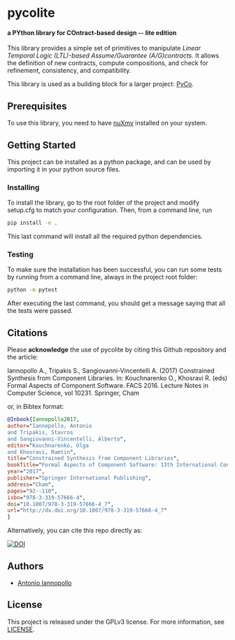 pycolite
====
#### a PYthon library for COntract-based design -- lite edition


This library provides a simple set of primitives to manipulate
*Linear Temporal Logic (LTL)-based Assume/Guarantee (A/G)contracts*.
It allows the definition of new contracts, compute compositions, and check for refinement, consistency,
and compatibility.

This library is used as a building block for a larger project:
[PyCo](https://github.com/ianno/pyco).

## Prerequisites
To use this library, you need to have [nuXmv](https://nuxmv.fbk.eu/) installed on your system.

## Getting Started
This project can be installed as a python package,
and can be used by importing it in your python source files.

### Installing
To install the library, go to the root folder of the project and
modify setup.cfg to match your configuration.
Then, from a command line, run

```bash
pip install -e .
```

This last command will install all the required python dependencies.

### Testing
To make sure the installation has been successful,
you can run some tests by running from a command line,
always in the project root folder:

```bash
python -m pytest
```
After executing the last command, you should get a message saying that all the tests were passed.

## Citations
Please **acknowledge** the use of pycolite by citing this Github repository and the article:

Iannopollo A., Tripakis S., Sangiovanni-Vincentelli A. (2017) Constrained Synthesis from Component Libraries. In: Kouchnarenko O., Khosravi R. (eds) Formal Aspects of Component Software. FACS 2016. Lecture Notes in Computer Science, vol 10231. Springer, Cham

or, in Bibtex format:

```bibtex
@Inbook{Iannopollo2017,
author="Iannopollo, Antonio
and Tripakis, Stavros
and Sangiovanni-Vincentelli, Alberto",
editor="Kouchnarenko, Olga
and Khosravi, Ramtin",
title="Constrained Synthesis from Component Libraries",
bookTitle="Formal Aspects of Component Software: 13th International Conference, FACS 2016, Besan{\c{c}}on, France, October 19-21, 2016, Revised Selected Papers",
year="2017",
publisher="Springer International Publishing",
address="Cham",
pages="92--110",
isbn="978-3-319-57666-4",
doi="10.1007/978-3-319-57666-4_7",
url="http://dx.doi.org/10.1007/978-3-319-57666-4_7"
}
```

Alternatively, you can cite this repo directly as:

[![DOI](https://zenodo.org/badge/95607363.svg)](https://zenodo.org/badge/latestdoi/95607363)

## Authors
* [Antonio Iannopollo](https://people.eecs.berkeley.edu/~antonio/)

## License
This project is released under the GPLv3 license.
For more information, see [LICENSE](https://github.com/ianno/pycolite/blob/master/LICENSE).
